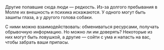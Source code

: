 Другие попавшие сюда люди — редкость. Из-за долгого пребывания в Молле их внешность и психика искажаются. У одного могут быть зашиты глаза, а у другого голова собаки. 

С ними можно взаимодействовать: обмениваться ресурсами, получать обрывочную информацию. Но можно ли им доверять? Некоторые из них могут быть ловушкой, а другие — сойти с ума и напасть на вас, чтобы забрать ваши припасы.